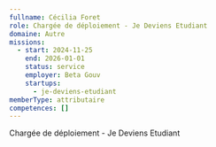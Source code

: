 ```yaml
---
fullname: Cécilia Foret
role: Chargée de déploiement - Je Deviens Etudiant
domaine: Autre
missions:
  - start: 2024-11-25
    end: 2026-01-01
    status: service
    employer: Beta Gouv
    startups:
      - je-deviens-etudiant
memberType: attributaire
competences: []
---
```

Chargée de déploiement - Je Deviens Etudiant